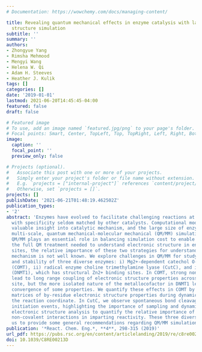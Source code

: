 ```yaml
---
# Documentation: https://wowchemy.com/docs/managing-content/

title: Revealing quantum mechanical effects in enzyme catalysis with large-scale electronic
  structure simulation
subtitle: ''
summary: ''
authors:
- Zhongyue Yang
- Rimsha Mehmood
- Mengyi Wang
- Helena W. Qi
- Adam H. Steeves
- Heather J. Kulik
tags: []
categories: []
date: '2019-01-01'
lastmod: 2021-06-20T14:45:45-04:00
featured: false
draft: false

# Featured image
# To use, add an image named `featured.jpg/png` to your page's folder.
# Focal points: Smart, Center, TopLeft, Top, TopRight, Left, Right, BottomLeft, Bottom, BottomRight.
image:
  caption: ''
  focal_point: ''
  preview_only: false

# Projects (optional).
#   Associate this post with one or more of your projects.
#   Simply enter your project's folder or file name without extension.
#   E.g. `projects = ["internal-project"]` references `content/project/deep-learning/index.md`.
#   Otherwise, set `projects = []`.
projects: []
publishDate: '2021-06-21T01:48:19.462502Z'
publication_types:
- '2'
abstract: 'Enzymes have evolved to facilitate challenging reactions at ambient conditions
  with specificity seldom matched by other catalysts. Computational modeling provides
  valuable insight into catalytic mechanism, and the large size of enzymes mandates
  multi-scale, quantum mechanical-molecular mechanical (QM/MM) simulations. Although
  QM/MM plays an essential role in balancing simulation cost to enable sampling with
  the full QM treatment needed to understand electronic structure in enzyme active
  sites, the relative importance of these two strategies for understanding enzyme
  mechanism is not well known. We explore challenges in QM/MM for studying the reactivity
  and stability of three diverse enzymes: i) Mg2+-dependent catechol O-methyltransferase
  (COMT), ii) radical enzyme choline trimethylamine lyase (CutC), and iii) DNA methyltransferase
  (DNMT1), which has structural Zn2+ binding sites. In COMT, strong non-covalent interactions
  lead to long range coupling of electronic structure properties across the active
  site, but the more isolated nature of the metallocofactor in DNMT1 leads to faster
  convergence of some properties. We quantify these effects in COMT by computing covariance
  matrices of by-residue electronic structure properties during dynamics and along
  the reaction coordinate. In CutC, we observe spontaneous bond cleavage following
  initiation events, highlighting the importance of sampling and dynamics. We use
  electronic structure analysis to quantify the relative importance of CHO and OHO
  non-covalent interactions in imparting reactivity. These three diverse cases enable
  us to provide some general recommendations regarding QM/MM simulation of enzymes.'
publication: '*React. Chem. Eng.*, **4**, 298-315 (2019)'
url_pdf: https://pubs.rsc.org/en/content/articlelanding/2019/re/c8re00213d
doi: 10.1039/C8RE00213D
---
```

